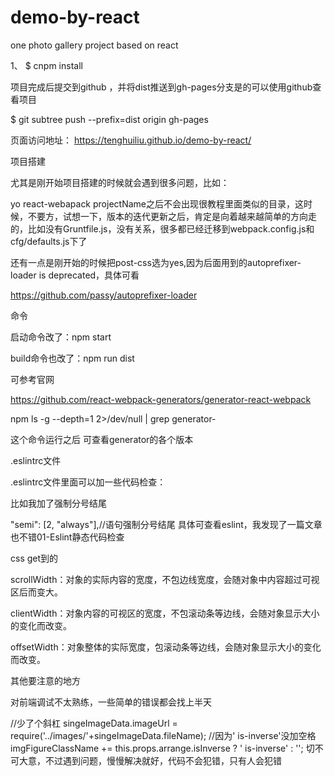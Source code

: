 # demo-by-react
one photo gallery project based on react

1、
$ cnpm install


项目完成后提交到github ，并将dist推送到gh-pages分支是的可以使用github查看项目

$ git subtree push --prefix=dist origin gh-pages

页面访问地址：
https://tenghuiliu.github.io/demo-by-react/



项目搭建

尤其是刚开始项目搭建的时候就会遇到很多问题，比如：

yo react-webapack projectName之后不会出现很教程里面类似的目录，这时候，不要方，试想一下，版本的迭代更新之后，肯定是向着越来越简单的方向走的，比如没有Gruntfile.js，没有关系，很多都已经迁移到webpack.config.js和cfg/defaults.js下了

还有一点是刚开始的时候把post-css选为yes,因为后面用到的autoprefixer-loader is deprecated，具体可看

https://github.com/passy/autoprefixer-loader

命令

启动命令改了：npm start

build命令也改了：npm run dist

可参考官网

https://github.com/react-webpack-generators/generator-react-webpack

npm ls -g --depth=1 2>/dev/null | grep generator-

这个命令运行之后 可查看generator的各个版本

.eslintrc文件

.eslintrc文件里面可以加一些代码检查：

比如我加了强制分号结尾

"semi": [2, "always"],//语句强制分号结尾
具体可查看eslint，我发现了一篇文章也不错01-Eslint静态代码检查

css get到的

scrollWidth：对象的实际内容的宽度，不包边线宽度，会随对象中内容超过可视区后而变大。 

clientWidth：对象内容的可视区的宽度，不包滚动条等边线，会随对象显示大小的变化而改变。 

offsetWidth：对象整体的实际宽度，包滚动条等边线，会随对象显示大小的变化而改变。

其他要注意的地方

对前端调试不太熟练，一些简单的错误都会找上半天

//少了个斜杠
singeImageData.imageUrl = require('../images/'+singeImageData.fileName);
//因为' is-inverse'没加空格
imgFigureClassName += this.props.arrange.isInverse ? ' is-inverse' : '';
切不可大意，不过遇到问题，慢慢解决就好，代码不会犯错，只有人会犯错

